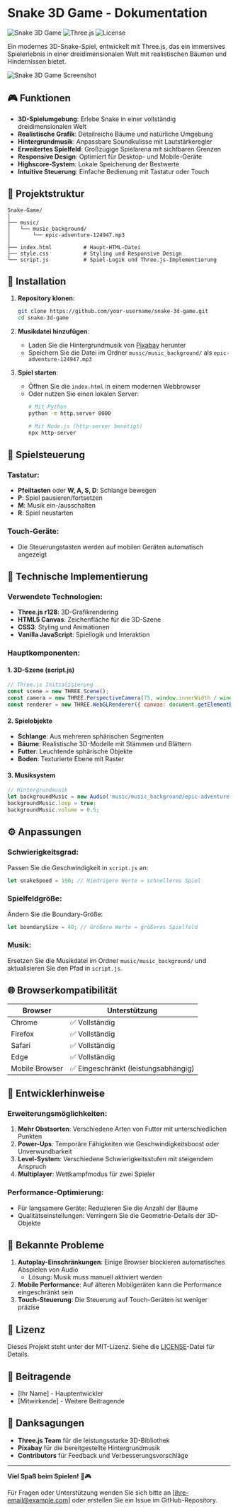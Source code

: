 # Snake 3D Game - Dokumentation

![Snake 3D Game](https://img.shields.io/badge/Version-1.0.0-brightgreen.svg)
![Three.js](https://img.shields.io/badge/Three.js-r128-blue.svg)
![License](https://img.shields.io/badge/License-MIT-yellow.svg)

Ein modernes 3D-Snake-Spiel, entwickelt mit Three.js, das ein immersives Spielerlebnis in einer dreidimensionalen Welt mit realistischen Bäumen und Hindernissen bietet.

![Snake 3D Game Screenshot](https://via.placeholder.com/800x400/1a2a3a/ffffff?text=Snake+3D+Game)

## 🎮 Funktionen

- **3D-Spielumgebung**: Erlebe Snake in einer vollständig dreidimensionalen Welt
- **Realistische Grafik**: Detailreiche Bäume und natürliche Umgebung
- **Hintergrundmusik**: Anpassbare Soundkulisse mit Lautstärkeregler
- **Erweitertes Spielfeld**: Großzügige Spielarena mit sichtbaren Grenzen
- **Responsive Design**: Optimiert für Desktop- und Mobile-Geräte
- **Highscore-System**: Lokale Speicherung der Bestwerte
- **Intuitive Steuerung**: Einfache Bedienung mit Tastatur oder Touch

## 📁 Projektstruktur

```
Snake-Game/
│
├── music/
│   └── music_background/
│       └── epic-adventure-124947.mp3
│
├── index.html          # Haupt-HTML-Datei
├── style.css           # Styling und Responsive Design
└── script.js           # Spiel-Logik und Three.js-Implementierung
```

## 🚀 Installation

1. **Repository klonen**:
   ```bash
   git clone https://github.com/your-username/snake-3d-game.git
   cd snake-3d-game
   ```

2. **Musikdatei hinzufügen**:
   - Laden Sie die Hintergrundmusik von [Pixabay](https://pixabay.com/music/epic-adventure-124947/) herunter
   - Speichern Sie die Datei im Ordner `music/music_background/` als `epic-adventure-124947.mp3`

3. **Spiel starten**:
   - Öffnen Sie die `index.html` in einem modernen Webbrowser
   - Oder nutzen Sie einen lokalen Server:
     ```bash
     # Mit Python
     python -m http.server 8000
     
     # Mit Node.js (http-server benötigt)
     npx http-server
     ```

## 🎯 Spielsteuerung

### Tastatur:
- **Pfeiltasten** oder **W, A, S, D**: Schlange bewegen
- **P**: Spiel pausieren/fortsetzen
- **M**: Musik ein-/ausschalten
- **R**: Spiel neustarten

### Touch-Geräte:
- Die Steuerungstasten werden auf mobilen Geräten automatisch angezeigt

## 🎨 Technische Implementierung

### Verwendete Technologien:
- **Three.js r128**: 3D-Grafikrendering
- **HTML5 Canvas**: Zeichenfläche für die 3D-Szene
- **CSS3**: Styling und Animationen
- **Vanilla JavaScript**: Spiellogik und Interaktion

### Hauptkomponenten:

#### 1. 3D-Szene (script.js)
```javascript
// Three.js Initialisierung
const scene = new THREE.Scene();
const camera = new THREE.PerspectiveCamera(75, window.innerWidth / window.innerHeight, 0.1, 1000);
const renderer = new THREE.WebGLRenderer({ canvas: document.getElementById('game-canvas'), antialias: true });
```

#### 2. Spielobjekte
- **Schlange**: Aus mehreren sphärischen Segmenten
- **Bäume**: Realistische 3D-Modelle mit Stämmen und Blättern
- **Futter**: Leuchtende sphärische Objekte
- **Boden**: Texturierte Ebene mit Raster

#### 3. Musiksystem
```javascript
// Hintergrundmusik
let backgroundMusic = new Audio('music/music_background/epic-adventure-124947.mp3');
backgroundMusic.loop = true;
backgroundMusic.volume = 0.5;
```

## ⚙️ Anpassungen

### Schwierigkeitsgrad:
Passen Sie die Geschwindigkeit in `script.js` an:
```javascript
let snakeSpeed = 150; // Niedrigere Werte = schnelleres Spiel
```

### Spielfeldgröße:
Ändern Sie die Boundary-Größe:
```javascript
let boundarySize = 40; // Größere Werte = größeres Spielfeld
```

### Musik:
Ersetzen Sie die Musikdatei im Ordner `music/music_background/` und aktualisieren Sie den Pfad in `script.js`.

## 🌐 Browserkompatibilität

| Browser | Unterstützung |
|---------|---------------|
| Chrome | ✅ Vollständig |
| Firefox | ✅ Vollständig |
| Safari | ✅ Vollständig |
| Edge | ✅ Vollständig |
| Mobile Browser | ✅ Eingeschränkt (leistungsabhängig) |

## 📝 Entwicklerhinweise

### Erweiterungsmöglichkeiten:
1. **Mehr Obstsorten**: Verschiedene Arten von Futter mit unterschiedlichen Punkten
2. **Power-Ups**: Temporäre Fähigkeiten wie Geschwindigkeitsboost oder Unverwundbarkeit
3. **Level-System**: Verschiedene Schwierigkeitsstufen mit steigendem Anspruch
4. **Multiplayer**: Wettkampfmodus für zwei Spieler

### Performance-Optimierung:
- Für langsamere Geräte: Reduzieren Sie die Anzahl der Bäume
- Qualitätseinstellungen: Verringern Sie die Geometrie-Details der 3D-Objekte

## 🐛 Bekannte Probleme

1. **Autoplay-Einschränkungen**: Einige Browser blockieren automatisches Abspielen von Audio
   - Lösung: Musik muss manuell aktiviert werden
2. **Mobile Performance**: Auf älteren Mobilgeräten kann die Performance eingeschränkt sein
3. **Touch-Steuerung**: Die Steuerung auf Touch-Geräten ist weniger präzise

## 📄 Lizenz

Dieses Projekt steht unter der MIT-Lizenz. Siehe die [LICENSE](LICENSE)-Datei für Details.

## 👥 Beitragende

- [Ihr Name] - Hauptentwickler
- [Mitwirkende] - Weitere Beitragende

## 🙏 Danksagungen

- **Three.js Team** für die leistungsstarke 3D-Bibliothek
- **Pixabay** für die bereitgestellte Hintergrundmusik
- **Contributors** für Feedback und Verbesserungsvorschläge

---

**Viel Spaß beim Spielen!** 🐍🎮

Für Fragen oder Unterstützung wenden Sie sich bitte an [ihre-email@example.com] oder erstellen Sie ein Issue im GitHub-Repository.
